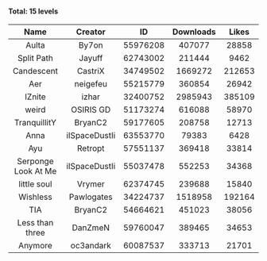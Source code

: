 #### Total: 15 levels

| Name | Creator | ID | Downloads | Likes |
|:---:|:---:|:---:|:---:|:---:|
| Aulta | By7on | 55976208 | 407077 | 28858
| Split Path | Jayuff | 62743002 | 211444 | 9462
| Candescent | CastriX | 34749502 | 1669272 | 212653
| Aer | neigefeu | 55215779 | 360854 | 26942
| IZnite | izhar | 32400752 | 2985943 | 385109
| weird | OSIRIS GD | 51173274 | 616088 | 58970
| TranquillitY | BryanC2 | 59177605 | 208758 | 12713
| Anna | iISpaceDustIi | 63553770 | 79383 | 6428
| Ayu | Retropt | 57551137 | 369418 | 33814
| Serponge Look At Me | iISpaceDustIi | 55037478 | 552253 | 34368
| little soul | Vrymer | 62374745 | 239688 | 15840
| Wishless | Pawlogates | 34224737 | 1518958 | 192164
|  TIA | BryanC2 | 54664621 | 451023 | 38056
| Less than three | DanZmeN | 59760047 | 389465 | 34653
| Anymore | oc3andark | 60087537 | 333713 | 21701

